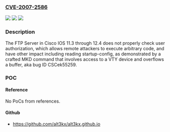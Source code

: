 ### [CVE-2007-2586](https://cve.mitre.org/cgi-bin/cvename.cgi?name=CVE-2007-2586)
![](https://img.shields.io/static/v1?label=Product&message=n%2Fa&color=blue)
![](https://img.shields.io/static/v1?label=Version&message=n%2Fa&color=blue)
![](https://img.shields.io/static/v1?label=Vulnerability&message=n%2Fa&color=brighgreen)

### Description

The FTP Server in Cisco IOS 11.3 through 12.4 does not properly check user authorization, which allows remote attackers to execute arbitrary code, and have other impact including reading startup-config, as demonstrated by a crafted MKD command that involves access to a VTY device and overflows a buffer, aka bug ID CSCek55259.

### POC

#### Reference
No PoCs from references.

#### Github
- https://github.com/alt3kx/alt3kx.github.io

